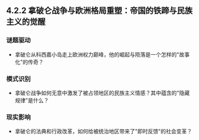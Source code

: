 ## 4.2.2 拿破仑战争与欧洲格局重塑：帝国的铁蹄与民族主义的觉醒

### 谜题驱动
- 拿破仑从科西嘉小岛走上欧洲权力巅峰，他的崛起与陨落是一个怎样的"故事化"的传奇？

### 模式识别  
- 拿破仑战争如何无意中激发了被占领地区的民族主义情感？其中蕴含的"隐藏规律"是什么？

### 现实影响
- 拿破仑的法典和行政改革，如何给被统治地区带来了"即时反馈"的社会变革？
